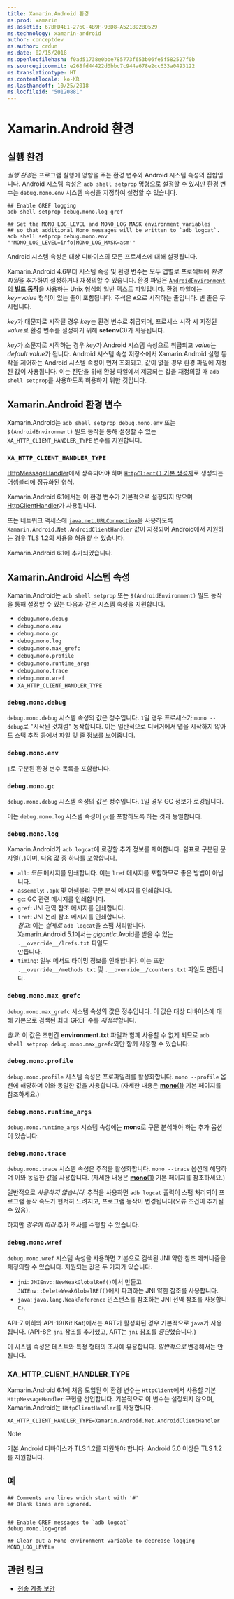 ```yaml
---
title: Xamarin.Android 환경
ms.prod: xamarin
ms.assetid: 67BFD4E1-276C-4B9F-9BD8-A5218D2BD529
ms.technology: xamarin-android
author: conceptdev
ms.author: crdun
ms.date: 02/15/2018
ms.openlocfilehash: f0ad51738e0bbe785773f653b06fe5f582527f0b
ms.sourcegitcommit: e268fd44422d0bbc7c944a678e2cc633a0493122
ms.translationtype: HT
ms.contentlocale: ko-KR
ms.lasthandoff: 10/25/2018
ms.locfileid: "50120881"
---
```

# <a name="xamarinandroid-environment"></a>Xamarin.Android 환경

## <a name="execution-environment"></a>실행 환경

*실행 환경*은 프로그램 실행에 영향을 주는 환경 변수와 Android 시스템 속성의 집합입니다. Android 시스템 속성은 `adb shell setprop` 명령으로 설정할 수 있지만 환경 변수는 `debug.mono.env` 시스템 속성을 지정하여 설정할 수 있습니다.

```shell
## Enable GREF logging
adb shell setprop debug.mono.log gref

## Set the MONO_LOG_LEVEL and MONO_LOG_MASK environment variables
## so that additional Mono messages will be written to `adb logcat`.
adb shell setprop debug.mono.env "'MONO_LOG_LEVEL=info|MONO_LOG_MASK=asm'"
```

Android 시스템 속성은 대상 디바이스의 모든 프로세스에 대해 설정됩니다.

Xamarin.Android 4.6부터 시스템 속성 및 환경 변수는 모두 앱별로 프로젝트에 *환경 파일*을 추가하여 설정하거나 재정의할 수 있습니다. 환경 파일은 [`AndroidEnvironment`의 **빌드 동작**](~/android/deploy-test/building-apps/build-process.md)을 사용하는 Unix 형식의 일반 텍스트 파일입니다.
환경 파일에는 *key=value* 형식이 있는 줄이 포함됩니다.
주석은 `#`으로 시작하는 줄입니다. 빈 줄은 무시됩니다.

*key*가 대문자로 시작될 경우 *key*는 환경 변수로 취급되며, 프로세스 시작 시 지정된 *value*로 환경 변수를 설정하기 위해 **setenv**(3)가 사용됩니다.

*key*가 소문자로 시작하는 경우 *key*가 Android 시스템 속성으로 취급되고 *value*는 *default value*가 됩니다. Android 시스템 속성 저장소에서 Xamarin.Android 실행 동작을 제어하는 Android 시스템 속성이 먼저 조회되고, 값이 없을 경우 환경 파일에 지정된 값이 사용됩니다. 이는 진단을 위해 환경 파일에서 제공되는 값을 재정의할 때 `adb shell setprop`를 사용하도록 허용하기 위한 것입니다.

## <a name="xamarinandroid-environment-variables"></a>Xamarin.Android 환경 변수

Xamarin.Android는 `adb shell setprop debug.mono.env` 또는 `$(AndroidEnvironment)` 빌드 동작을 통해 설정할 수 있는 `XA_HTTP_CLIENT_HANDLER_TYPE` 변수를 지원합니다.


### `XA_HTTP_CLIENT_HANDLER_TYPE`

[HttpMessageHandler](https://docs.microsoft.com/dotnet/api/system.net.http.httpmessagehandler?view=xamarinandroid-7.1)에서 상속되어야 하며 [`HttpClient()` 기본 생성자](https://docs.microsoft.com/dotnet/api/system.net.http.httpclient.-ctor?view=xamarinandroid-7.1#System_Net_Http_HttpClient__ctor)로 생성되는 어셈블리에 정규화된 형식.

Xamarin.Android 6.1에서는 이 환경 변수가 기본적으로 설정되지 않으며 [HttpClientHandler](https://docs.microsoft.com/dotnet/api/system.net.http.httpclienthandler?view=xamarinandroid-7.1)가 사용됩니다.

또는 네트워크 액세스에 [`java.net.URLConnection`](https://developer.xamarin.com/api/type/Java.Net.URLConnection/)을 사용하도록 `Xamarin.Android.Net.AndroidClientHandler` 값이 지정되어
Android에서 지원하는 경우 TLS 1.2의 사용을 허용*할* 수 있습니다.

Xamarin.Android 6.1에 추가되었습니다.

## <a name="xamarinandroid-system-properties"></a>Xamarin.Android 시스템 속성

Xamarin.Android는 `adb shell setprop` 또는 `$(AndroidEnvironment)` 빌드 동작을 통해 설정할 수 있는 다음과 같은 시스템 속성을 지원합니다.

* `debug.mono.debug`
* `debug.mono.env`
* `debug.mono.gc`
* `debug.mono.log`
* `debug.mono.max_grefc`
* `debug.mono.profile`
* `debug.mono.runtime_args`
* `debug.mono.trace`
* `debug.mono.wref`
* `XA_HTTP_CLIENT_HANDLER_TYPE`

### `debug.mono.debug`

`debug.mono.debug` 시스템 속성의 값은 정수입니다. `1`일 경우 프로세스가 `mono --debug`로 "시작된 것처럼" 동작합니다.
이는 일반적으로 디버거에서 앱을 시작하지 않아도 스택 추적 등에서 파일 및 줄 정보를 보여줍니다.

### `debug.mono.env`

`|`로 구분된 환경 변수 목록을 포함합니다.

### `debug.mono.gc`

`debug.mono.debug` 시스템 속성의 값은 정수입니다.
`1`일 경우 GC 정보가 로깅됩니다.

이는 `debug.mono.log` 시스템 속성이 `gc`를 포함하도록 하는 것과 동일합니다.

### `debug.mono.log`

Xamarin.Android가 `adb logcat`에 로깅할 추가 정보를 제어합니다.
쉼표로 구분된 문자열(`,`)이며, 다음 값 중 하나를 포함합니다.

* `all`: *모든* 메시지를 인쇄합니다. 이는 `lref` 메시지를 포함하므로 좋은 방법이 아닙니다.
* `assembly`: `.apk` 및 어셈블리 구문 분석 메시지를 인쇄합니다.
* `gc`: GC 관련 메시지를 인쇄합니다.
* `gref`: JNI 전역 참조 메시지를 인쇄합니다.
* `lref`: JNI 논리 참조 메시지를 인쇄합니다.  
    *참고*: 이는 *실제로* `adb logcat`을 스팸 처리합니다.  
    Xamarin.Android 5.1에서는 *gigantic*.Avoid를 받을 수 있는 `.__override__/lrefs.txt` 파일도  
    만듭니다.
* `timing`: 일부 메서드 타이밍 정보를 인쇄합니다. 이는 또한 `.__override__/methods.txt` 및 `.__override__/counters.txt` 파일도 만듭니다.


### `debug.mono.max_grefc`

`debug.mono.max_grefc` 시스템 속성의 값은 정수입니다.
이 값은 대상 디바이스에 대해 기본으로 검색된 최대 GREF 수를 *재정의*합니다.

*참고:* 이 값은 조만간 **environment.txt** 파일과 함께 사용할 수 없게 되므로 `adb shell setprop
debug.mono.max_grefc`와만 함께 사용할 수 있습니다.

### `debug.mono.profile`

`debug.mono.profile` 시스템 속성은 프로파일러를 활성화합니다.
`mono --profile` 옵션에 해당하며 이와 동일한 값을 사용합니다. (자세한 내용은 [**mono**(1)](http://docs.go-mono.com/?link=man%3amono(1)) 기본 페이지를 참조하세요.)

### `debug.mono.runtime_args`

`debug.mono.runtime_args` 시스템 속성에는 **mono**로 구문 분석해야 하는 추가 옵션이 있습니다.

### `debug.mono.trace`

`debug.mono.trace` 시스템 속성은 추적을 활성화합니다.
`mono --trace` 옵션에 해당하며 이와 동일한 값을 사용합니다. (자세한 내용은 [**mono**(1)](http://docs.go-mono.com/?link=man%3amono(1)) 기본 페이지를 참조하세요.)

일반적으로 *사용하지 않습니다*. 추적을 사용하면 `adb logcat` 출력이 스팸 처리되어 프로그램 동작 속도가 현저히 느려지고, 프로그램 동작이 변경됩니다(오류 조건이 추가될 수 있음).

하지만 *경우에 따라* 추가 조사를 수행할 수 있습니다.

### `debug.mono.wref`

`debug.mono.wref` 시스템 속성을 사용하면 기본으로 검색된 JNI 약한 참조 메커니즘을 재정의할 수 있습니다. 지원되는 값은 두 가지가 있습니다.

* `jni`: `JNIEnv::NewWeakGlobalRef()`에서 만들고 `JNIEnv::DeleteWeakGlobalREf()`에서 파괴하는 JNI 약한 참조를 사용합니다.
* `java`: `java.lang.WeakReference` 인스턴스를 참조하는 JNI 전역 참조를 사용합니다.

API-7 이하와 API-19(Kit Kat)에서는 ART가 활성화된 경우 기본적으로 `java`가 사용됩니다. (API-8은 `jni` 참조를 추가했고, ART는 `jni` 참조를 *중단*했습니다.)

이 시스템 속성은 테스트와 특정 형태의 조사에 유용합니다.
*일반적으로* 변경해서는 안 됩니다.

### <a name="xahttpclienthandlertype"></a>XA\_HTTP\_CLIENT\_HANDLER\_TYPE

Xamarin.Android 6.1에 처음 도입된 이 환경 변수는 `HttpClient`에서 사용할 기본 `HttpMessageHandler` 구현을 선언합니다. 기본적으로 이 변수는 설정되지 않으며, Xamarin.Android는 `HttpClientHandler`를 사용합니다.

```shell
XA_HTTP_CLIENT_HANDLER_TYPE=Xamarin.Android.Net.AndroidClientHandler
```

> [!NOTE]
> 기본 Android 디바이스가 TLS 1.2를 지원해야 합니다.
Android 5.0 이상은 TLS 1.2를 지원합니다.


## <a name="example"></a>예

```shell
## Comments are lines which start with '#'
## Blank lines are ignored.


## Enable GREF messages to `adb logcat`
debug.mono.log=gref

## Clear out a Mono environment variable to decrease logging
MONO_LOG_LEVEL=
```



## <a name="related-links"></a>관련 링크

- [전송 계층 보안](~/cross-platform/app-fundamentals/transport-layer-security.md)
